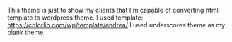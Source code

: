 This theme is just to show my clients that I'm capable of converting html template to wordpress theme.
I used template: https://colorlib.com/wp/template/andrea/
I used underscores theme as my blank theme
